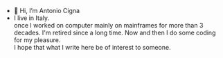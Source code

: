 - 👋 Hi, I’m Antonio Cigna 
-   I live in Italy.   
  once I worked on computer mainly  on mainframes for more than 3 decades. 
    I'm retired since a long time. 
    Now and then I do some coding for my pleasure.     
    I hope that what I write here  be of interest to someone.  

<!---
antoniocigna/antoniocigna is a ✨ special ✨ repository because its `README.md` (this file) appears on your GitHub profile.
You can click the Preview link to take a look at your changes.
--->
